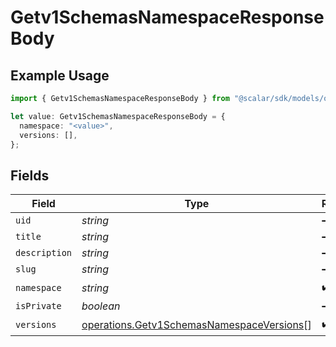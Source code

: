 # Getv1SchemasNamespaceResponseBody

## Example Usage

```typescript
import { Getv1SchemasNamespaceResponseBody } from "@scalar/sdk/models/operations";

let value: Getv1SchemasNamespaceResponseBody = {
  namespace: "<value>",
  versions: [],
};
```

## Fields

| Field                                                                                                  | Type                                                                                                   | Required                                                                                               | Description                                                                                            |
| ------------------------------------------------------------------------------------------------------ | ------------------------------------------------------------------------------------------------------ | ------------------------------------------------------------------------------------------------------ | ------------------------------------------------------------------------------------------------------ |
| `uid`                                                                                                  | *string*                                                                                               | :heavy_minus_sign:                                                                                     | N/A                                                                                                    |
| `title`                                                                                                | *string*                                                                                               | :heavy_minus_sign:                                                                                     | N/A                                                                                                    |
| `description`                                                                                          | *string*                                                                                               | :heavy_minus_sign:                                                                                     | N/A                                                                                                    |
| `slug`                                                                                                 | *string*                                                                                               | :heavy_minus_sign:                                                                                     | N/A                                                                                                    |
| `namespace`                                                                                            | *string*                                                                                               | :heavy_check_mark:                                                                                     | N/A                                                                                                    |
| `isPrivate`                                                                                            | *boolean*                                                                                              | :heavy_minus_sign:                                                                                     | N/A                                                                                                    |
| `versions`                                                                                             | [operations.Getv1SchemasNamespaceVersions](../../models/operations/getv1schemasnamespaceversions.md)[] | :heavy_check_mark:                                                                                     | N/A                                                                                                    |